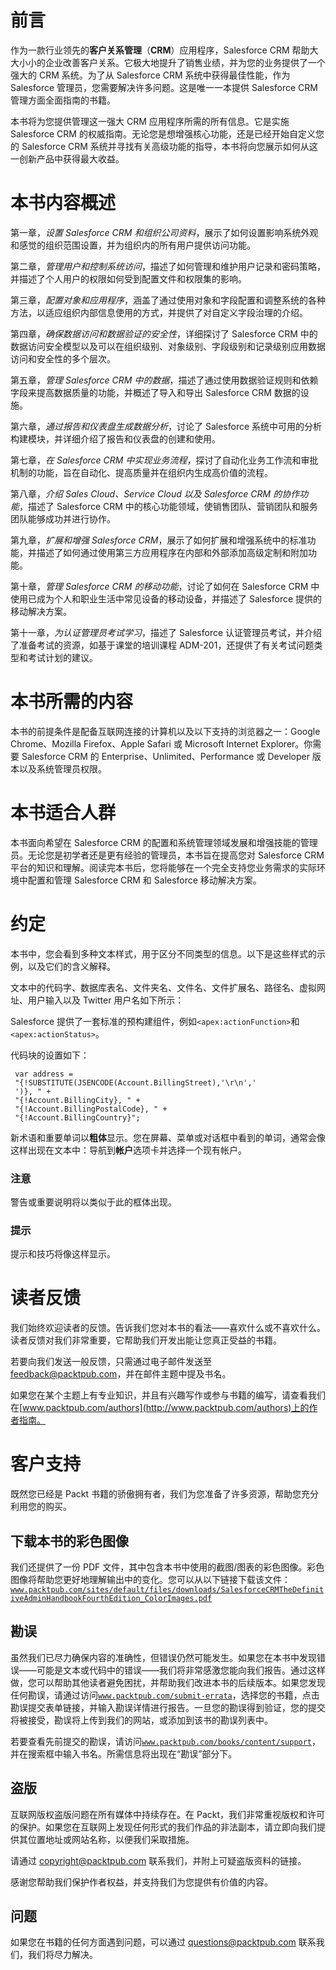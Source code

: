 # 前言

作为一款行业领先的**客户关系管理**（**CRM**）应用程序，Salesforce CRM 帮助大大小小的企业改善客户关系。它极大地提升了销售业绩，并为您的业务提供了一个强大的 CRM 系统。为了从 Salesforce CRM 系统中获得最佳性能，作为 Salesforce 管理员，您需要解决许多问题。这是唯一一本提供 Salesforce CRM 管理方面全面指南的书籍。

本书将为您提供管理这一强大 CRM 应用程序所需的所有信息。它是实施 Salesforce CRM 的权威指南。无论您是想增强核心功能，还是已经开始自定义您的 Salesforce CRM 系统并寻找有关高级功能的指导，本书将向您展示如何从这一创新产品中获得最大收益。

# 本书内容概述

第一章，*设置 Salesforce CRM 和组织公司资料*，展示了如何设置影响系统外观和感觉的组织范围设置，并为组织内的所有用户提供访问功能。

第二章，*管理用户和控制系统访问*，描述了如何管理和维护用户记录和密码策略，并描述了个人用户的权限如何受到配置文件和权限集的影响。

第三章，*配置对象和应用程序*，涵盖了通过使用对象和字段配置和调整系统的各种方法，以适应组织内部信息使用的方式，并提供了对自定义字段治理的介绍。

第四章，*确保数据访问和数据验证的安全性*，详细探讨了 Salesforce CRM 中的数据访问安全模型以及可以在组织级别、对象级别、字段级别和记录级别应用数据访问和安全性的多个层次。

第五章，*管理 Salesforce CRM 中的数据*，描述了通过使用数据验证规则和依赖字段来提高数据质量的功能，并概述了导入和导出 Salesforce CRM 数据的设施。

第六章，*通过报告和仪表盘生成数据分析*，讨论了 Salesforce 系统中可用的分析构建模块，并详细介绍了报告和仪表盘的创建和使用。

第七章，*在 Salesforce CRM 中实现业务流程*，探讨了自动化业务工作流和审批机制的功能，旨在自动化、提高质量并在组织内生成高价值的流程。

第八章，*介绍 Sales Cloud、Service Cloud 以及 Salesforce CRM 的协作功能*，描述了 Salesforce CRM 中的核心功能领域，使销售团队、营销团队和服务团队能够成功并进行协作。

第九章，*扩展和增强 Salesforce CRM*，展示了如何扩展和增强系统中的标准功能，并描述了如何通过使用第三方应用程序在内部和外部添加高级定制和附加功能。

第十章，*管理 Salesforce CRM 的移动功能*，讨论了如何在 Salesforce CRM 中使用已成为个人和职业生活中常见设备的移动设备，并描述了 Salesforce 提供的移动解决方案。

第十一章，*为认证管理员考试学习*，描述了 Salesforce 认证管理员考试，并介绍了准备考试的资源，如基于课堂的培训课程 ADM-201，还提供了有关考试问题类型和考试计划的建议。

# 本书所需的内容

本书的前提条件是配备互联网连接的计算机以及以下支持的浏览器之一：Google Chrome、Mozilla Firefox、Apple Safari 或 Microsoft Internet Explorer。你需要 Salesforce CRM 的 Enterprise、Unlimited、Performance 或 Developer 版本以及系统管理员权限。

# 本书适合人群

本书面向希望在 Salesforce CRM 的配置和系统管理领域发展和增强技能的管理员。无论您是初学者还是更有经验的管理员，本书旨在提高您对 Salesforce CRM 平台的知识和理解。阅读完本书后，您将能够在一个完全支持您业务需求的实际环境中配置和管理 Salesforce CRM 和 Salesforce 移动解决方案。

# 约定

本书中，您会看到多种文本样式，用于区分不同类型的信息。以下是这些样式的示例，以及它们的含义解释。

文本中的代码字、数据库表名、文件夹名、文件名、文件扩展名、路径名、虚拟网址、用户输入以及 Twitter 用户名如下所示：

Salesforce 提供了一套标准的预构建组件，例如`<apex:actionFunction>`和`<apex:actionStatus>`。

代码块的设置如下：

```
 var address = 
 "{!SUBSTITUTE(JSENCODE(Account.BillingStreet),'\r\n','
 ')}, " + 
 "{!Account.BillingCity}, " + 
 "{!Account.BillingPostalCode}, " + 
 "{!Account.BillingCountry}";
```

新术语和重要单词以**粗体**显示。您在屏幕、菜单或对话框中看到的单词，通常会像这样出现在文本中：导航到**帐户**选项卡并选择一个现有帐户。

### 注意

警告或重要说明将以类似于此的框体出现。

### 提示

提示和技巧将像这样显示。

# 读者反馈

我们始终欢迎读者的反馈。告诉我们您对本书的看法——喜欢什么或不喜欢什么。读者反馈对我们非常重要，它帮助我们开发出能让您真正受益的书籍。

若要向我们发送一般反馈，只需通过电子邮件发送至 feedback@packtpub.com，并在邮件主题中提及书名。

如果您在某个主题上有专业知识，并且有兴趣写作或参与书籍的编写，请查看我们在[www.packtpub.com/authors](http://www.packtpub.com/authors)上的作者指南。

# 客户支持

既然您已经是 Packt 书籍的骄傲拥有者，我们为您准备了许多资源，帮助您充分利用您的购买。

## 下载本书的彩色图像

我们还提供了一份 PDF 文件，其中包含本书中使用的截图/图表的彩色图像。彩色图像将帮助您更好地理解输出中的变化。您可以从以下链接下载该文件：[`www.packtpub.com/sites/default/files/downloads/SalesforceCRMTheDefinitiveAdminHandbookFourthEdition_ColorImages.pdf`](https://www.packtpub.com/sites/default/files/downloads/SalesforceCRMTheDefinitiveAdminHandbookFourthEdition_ColorImages.pdf)

## 勘误

虽然我们已尽力确保内容的准确性，但错误仍然可能发生。如果您在本书中发现错误——可能是文本或代码中的错误——我们将非常感激您能向我们报告。通过这样做，您可以帮助其他读者避免困扰，并帮助我们改进本书的后续版本。如果您发现任何勘误，请通过访问[`www.packtpub.com/submit-errata`](http://www.packtpub.com/submit-errata)，选择您的书籍，点击勘误提交表单链接，并输入勘误详情进行报告。一旦您的勘误得到验证，您的提交将被接受，勘误将上传到我们的网站，或添加到该书的勘误列表中。

若要查看先前提交的勘误，请访问[`www.packtpub.com/books/content/support`](https://www.packtpub.com/books/content/support)，并在搜索框中输入书名。所需信息将出现在“勘误”部分下。

## 盗版

互联网版权盗版问题在所有媒体中持续存在。在 Packt，我们非常重视版权和许可的保护。如果您在互联网上发现任何形式的我们作品的非法副本，请立即向我们提供其位置地址或网站名称，以便我们采取措施。

请通过 copyright@packtpub.com 联系我们，并附上可疑盗版资料的链接。

感谢您帮助我们保护作者权益，并支持我们为您提供有价值的内容。

## 问题

如果您在书籍的任何方面遇到问题，可以通过 questions@packtpub.com 联系我们，我们将尽力解决。
